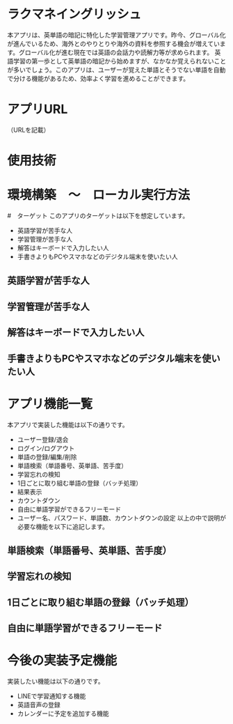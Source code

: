 # ラクマネイングリッシュ
本アプリは、英単語の暗記に特化した学習管理アプリです。昨今、グローバル化が進んでいるため、海外とのやりとりや海外の資料を参照する機会が増えています。グローバル化が進む現在では英語の会話力や読解力等が求められます。
英語学習の第一歩として英単語の暗記から始めますが、なかなか覚えられないことが多いでしょう。このアプリは、ユーザーが覚えた単語とそうでない単語を自動で分ける機能があるため、効率よく学習を進めることができます。

# アプリURL
（URLを記載）

# 使用技術


# 環境構築　〜　ローカル実行方法


#　ターゲット
このアプリのターゲットは以下を想定しています。
* 英語学習が苦手な人
* 学習管理が苦手な人
* 解答はキーボードで入力したい人
* 手書きよりもPCやスマホなどのデジタル端末を使いたい人

## 英語学習が苦手な人

## 学習管理が苦手な人

## 解答はキーボードで入力したい人

## 手書きよりもPCやスマホなどのデジタル端末を使いたい人

# アプリ機能一覧
本アプリで実装した機能は以下の通りです。
* ユーザー登録/退会
* ログイン/ログアウト
* 単語の登録/編集/削除
* 単語検索（単語番号、英単語、苦手度）
* 学習忘れの検知
* 1日ごとに取り組む単語の登録（バッチ処理）
* 結果表示
* カウントダウン
* 自由に単語学習ができるフリーモード
* ユーザー名、パスワード、単語数、カウントダウンの設定
以上の中で説明が必要な機能を以下に追記します。

## 単語検索（単語番号、英単語、苦手度）

## 学習忘れの検知

## 1日ごとに取り組む単語の登録（バッチ処理）

## 自由に単語学習ができるフリーモード


# 今後の実装予定機能
実装したい機能は以下の通りです。
* LINEで学習通知する機能
* 英語音声の登録
* カレンダーに予定を追加する機能

